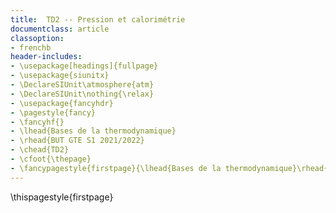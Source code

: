 ```yaml
---
title:  TD2 -- Pression et calorimétrie
documentclass: article
classoption:
- frenchb
header-includes:
- \usepackage[headings]{fullpage}
- \usepackage{siunitx}
- \DeclareSIUnit\atmosphere{atm}
- \DeclareSIUnit\nothing{\relax}
- \usepackage{fancyhdr}
- \pagestyle{fancy}
- \fancyhf{}
- \lhead{Bases de la thermodynamique}
- \rhead{BUT GTE S1 2021/2022}
- \chead{TD2}
- \cfoot{\thepage}
- \fancypagestyle{firstpage}{\lhead{Bases de la thermodynamique}\rhead{BUT GTE S1 2021/2022}\cfoot{\thepage}}
---
```


\thispagestyle{firstpage}

